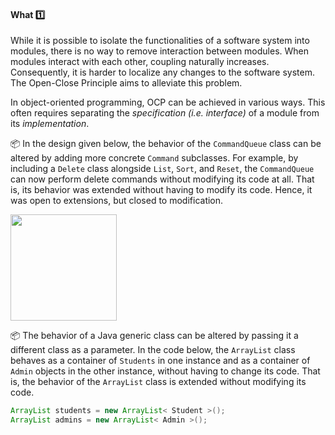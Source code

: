 <link rel="stylesheet" href="{{baseUrl}}/css/textbook.css">

<div class="website-content">

<div id="title">

#### What :one:

</div>

<div id="body">

While it is possible to isolate the functionalities of a software system into modules, there is no way to remove interaction between modules. When modules interact with each other, coupling naturally increases. Consequently, it is harder to localize any changes to the software system. The Open-Close Principle aims to alleviate this problem. 

<tip-box type="definition"> 
  <include src="../../../common/definitions.md#def-open-closed-principle"/>
</tip-box>

In object-oriented programming, OCP can be achieved in various ways. This often requires separating the _specification (i.e. interface)_ of a module from its _implementation_.

<tip-box>

:package: In the design given below, the behavior of the `CommandQueue` class can be altered by adding more concrete `Command` subclasses. For example, by including a `Delete` class alongside `List`, `Sort`, and `Reset`, the `CommandQueue` can now perform delete commands without modifying its code at all. That is, its behavior was extended without having to modify its code. Hence, it was open to extensions, but closed to modification.

<img src="{{baseUrl}}/designPrinciples/openClosedPrinciple/what/images/commandQueue.png" height="170" />
<p/>

</tip-box>

<tip-box>

:package: The behavior of a Java generic class can be altered by passing it a different class as a parameter. In the code below, the `ArrayList` class behaves as a container of `Students` in one instance and as a container of `Admin` objects in the other instance, without having to change its code. That is, the behavior of the `ArrayList` class is extended without modifying its code.

```java
ArrayList students = new ArrayList< Student >();
ArrayList admins = new ArrayList< Admin >();  	
```
</tip-box>

</div>

<div id="extras">

<include src="exercises.md" />

</div>

</div>
